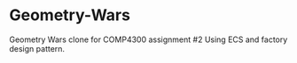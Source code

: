 # Geometry-Wars
Geometry Wars clone for COMP4300 assignment #2
Using ECS and factory design pattern.
